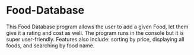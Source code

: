 # Food-Database

This Food Database program allows the user to add a given Food, let them give it a rating and cost as well. The program runs in the console but it is super user-friendly. Features also include: sorting by price, displaying all foods, and searching by food name.
